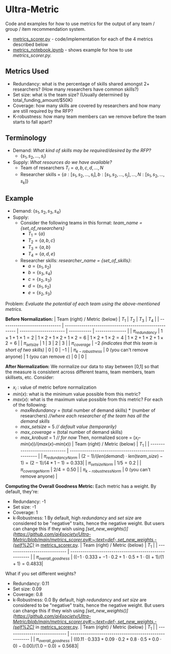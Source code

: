 # Ultra-Metric
Code and examples for how to use metrics for the output of any team / group / item recommendation system.
- [metrics_scorer.py](https://github.com/ai4society/Ultra-Metric/blob/main/metrics_scorer.py) - code/implementation for each of the 4 metrics described below
- [metrics_notebook.ipynb](https://github.com/ai4society/Ultra-Metric/blob/main/metrics_notebook.ipynb) - shows example for how to use *metrics_scorer.py.*

## Metrics Used
- Redundancy: what is the percentage of skills shared amongst 2+ researchers? (How many researchers have common skills?)
- Set size: what is the team size? (Usually determined by total_funding_amount/$50K)
- Coverage: how many skills are covered by researchers and how many are still required by the RFP?
- K-robustness: how many team members can we remove before the team starts to fall apart?

## Terminology

- Demand: *What kind of skills may be required/desired by the RFP?*
	- $\{ s_1, s_2, ..., s_i \}$
- Supply: *What resources do we have available?*
	- Team of researchers $T_i = {a, b, c, d, ..., N}$
	- Researcher skills = $\{a: [s_1, s_2, ..., s_i], b: [s_1, s_2, ..., s_j], ..., N: [s_1, s_2, ..., s_k]\}$

## Example

- Demand: $\{s_1, s_2, s_3, s_4\}$
- Supply:
	- Consider the following teams in this format: *team_name = {set_of_researchers}*
		- $T_1 = \{a\}$
		- $T_2 = \{a, b, c\}$
		- $T_3 = \{a, b\}$
		- $T_4 = \{a, d, e\}$
	- Researcher skills: *researcher_name = {set_of_skills}*:
		- $a = \{s_1, s_2\}$
		- $b = \{s_3, s_4\}$
		- $c = \{s_2, s_3\}$
		- $d = \{s_1, s_2\}$
		- $e = \{s_2, s_3\}$

Problem: *Evaluate the potential of each team using the above-mentioned metrics.*

**Before Normalization:**
| Team (right) / Metric (below) | $T_1$                                                     | $T_2$                     | $T_3$          | $T_4$              |
| ----------------------------- | ------------------------------------------------------ | ---------------------- | ----------- | --------------- |
| $π_{redundancy}$              | $1\times1+1\times1=2$                                            | $1\times2+1\times2+1\times2=6$        | $1\times2+1\times2=4$ | $1\times2+1\times2+1\times2=6$ |
| $π_{setsize}$                 | $1$                                                      | $3$                      | $2$           | $3$               |
| $π_{coverage}$                | $-2$ *(indicates that this team is short of two skills)* | $0$                      | $0$           | $-1$              |
| $π_{k-robustness}$            | $0$ (you can't remove anyone)                            | $1$ (you can remove *c*) | $0$           | $0$                |

**After Normalization:**
We normalize our data to stay between [0,1] so that the measure is consistent across different teams, team members, team skillsets, etc. Consider:
- $x_i$ : value of metric before normalization
- $min(x)$: what is the minimum value possible from this metric?
- $max(x)$: what is the maximum value possible from this metric? For each of the following:
	- $maxRedundancy$ = (total number of demand skills) * (number of researchers)              *//where each researcher of the team has all the demand skills*  
	- *max\_setsize* = 5                 *// default value (temporarily)*
	- *max\_coverage* = (total number of demand skills)
	- *max\_krobust* = 1               *// for now*
Then, normalized score = $(x_i – min(x)) / (max(x) – min(x))$
| Team (right) / Metric (below) | $T_1$                                                     | 
| ----------------------------- | ------------------------------------------------------ | 
| $π_{redundancyNorm}$              | $(2-1)/(len(demand)\cdot len(team\_size) -1) = (2-1)/(4*1-1) = 0.333$| 
| $π_{setsizeNorm}$                 | $1/5 = 0.2$                                                      | 
| $π_{coverageNorm}$                | $2/4 = 0.50$ |
| $π_{k-robustnessNorm}$            | $0$ (you can't remove anyone)                            |

**Computing the Overall Goodness Metric:**
Each metric has a weight. By default, they're:
- Redundancy: -1
- Set size: -1
- Coverage: 1
- k-Robustness: 1
By default, high *redundancy* and *set size* are considered to be "negative" traits, hence the negative weight. But users can change this if they wish using *[set_new_weights()](https://github.com/ai4society/Ultra-Metric/blob/main/metrics_scorer.py#:~:text=def-,set_new_weights,-(self%2C)* in [metrics_scorer.py](https://github.com/ai4society/Ultra-Metric/blob/main/metrics_scorer.py).
| Team (right) / Metric (below) | $T_1$                                                     | 
| ----------------------------- | ------------------------------------------------------ | 
| $π_{overall\_goodness}$              | $((-1\cdot0.333 + -1\cdot0.2 + 1\cdot0.5 + 1\cdot0)+1)/(1+1)=0.4833$| 

What if you set different weights?
- Redundancy: 0.11
- Set size: 0.09
- Coverage: 0.8
- k-Robustness: 0.0
By default, high *redundancy* and *set size* are considered to be "negative" traits, hence the negative weight. But users can change this if they wish using *[set_new_weights()](https://github.com/ai4society/Ultra-Metric/blob/main/metrics_scorer.py#:~:text=def-,set_new_weights,-(self%2C)* in [metrics_scorer.py](https://github.com/ai4society/Ultra-Metric/blob/main/metrics_scorer.py).
| Team (right) / Metric (below) | $T_1$                                                     | 
| ----------------------------- | ------------------------------------------------------ | 
| $π_{overall\_goodness}$              | $((0.11\cdot0.333 + 0.09\cdot0.2 + 0.8\cdot0.5 + 0.0\cdot0)-0.00)/(1.0-0.0)=0.5683$| 
